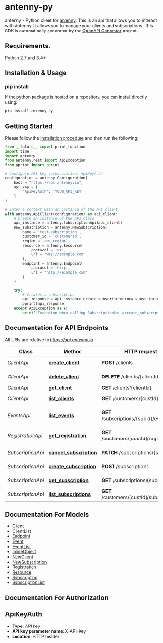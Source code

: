# antenny-py

antenny - Python client for [antenny](https://antenny.io). This is an api that allows you to interact with Antenny. It allows you to manage your clients and subscriptions.
This SDK is automatically generated by the [OpenAPI Generator](https://openapi-generator.tech) project.

## Requirements.

Python 2.7 and 3.4+

## Installation & Usage
### pip install

If the python package is hosted on a repository, you can install directly using:

```sh
pip install antenny-py
```

## Getting Started

Please follow the [installation procedure](#installation--usage) and then run the following:

```python
from __future__ import print_function
import time
import antenny
from antenny.rest import ApiException
from pprint import pprint

# Configure API key authorization: ApiKeyAuth
configuration = antenny.Configuration(
    host = "https://api.antenny.io",
    api_key = {
        'ApiKeyAuth': 'YOUR_API_KEY'
    }
)

# Enter a context with an instance of the API client
with antenny.ApiClient(configuration) as api_client:
    # Create an instance of the API class
    api_instance = antenny.SubscriptionApi(api_client)
    new_subscription = antenny.NewSubscription(
        name = 'test-subscription',
        customer_id = 'customerId',
        region = 'aws-region',
        resource = antenny.Resource(
            protocol = 'ws',
            url = 'wss://example.com'
        ),
        endpoint = antenny.Endpoint(
            protocol = 'http',
            url = 'http://example.com'
        )
    )

    try:
        # Creates a subscription
        api_response = api_instance.create_subscription(new_subscription)
        pprint(api_response)
    except ApiException as e:
        print("Exception when calling SubscriptionApi->create_subscription: %s\n" % e)
```

## Documentation for API Endpoints

All URIs are relative to *https://api.antenny.io*

Class | Method | HTTP request | Description
------------ | ------------- | ------------- | -------------
*ClientApi* | [**create_client**](docs/ClientApi.md#create_client) | **POST** /clients | Creates a client
*ClientApi* | [**delete_client**](docs/ClientApi.md#delete_client) | **DELETE** /clients/{clientId} | Deletes a client
*ClientApi* | [**get_client**](docs/ClientApi.md#get_client) | **GET** /clients/{clientId} | Gets a client
*ClientApi* | [**list_clients**](docs/ClientApi.md#list_clients) | **GET** /customers/{custId}/clients | Gets a list of clients
*EventsApi* | [**list_events**](docs/EventsApi.md#list_events) | **GET** /subscriptions/{subId}/events | Gets a list of events for a subscription
*RegistrationApi* | [**get_registration**](docs/RegistrationApi.md#get_registration) | **GET** /customers/{custId}/registration | Gets a customers registration
*SubscriptionApi* | [**cancel_subscription**](docs/SubscriptionApi.md#cancel_subscription) | **PATCH** /subscriptions/{subId} | Cancels a subscription
*SubscriptionApi* | [**create_subscription**](docs/SubscriptionApi.md#create_subscription) | **POST** /subscriptions | Creates a subscription
*SubscriptionApi* | [**get_subscription**](docs/SubscriptionApi.md#get_subscription) | **GET** /subscriptions/{subId} | Gets a subscription
*SubscriptionApi* | [**list_subscriptions**](docs/SubscriptionApi.md#list_subscriptions) | **GET** /customers/{custId}/subscriptions | Gets a list of subscriptions


## Documentation For Models

 - [Client](docs/Client.md)
 - [ClientList](docs/ClientList.md)
 - [Endpoint](docs/Endpoint.md)
 - [Event](docs/Event.md)
 - [EventList](docs/EventList.md)
 - [InlineObject](docs/InlineObject.md)
 - [NewClient](docs/NewClient.md)
 - [NewSubscription](docs/NewSubscription.md)
 - [Registration](docs/Registration.md)
 - [Resource](docs/Resource.md)
 - [Subscription](docs/Subscription.md)
 - [SubscriptionList](docs/SubscriptionList.md)


## Documentation For Authorization

## ApiKeyAuth

- **Type**: API key
- **API key parameter name**: X-API-Key
- **Location**: HTTP header

